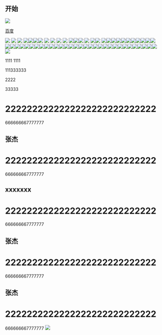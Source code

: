 ## 开始
![](https://gss2.bdstatic.com/5eR1dDebRNRTm2_p8IuM_a/her/static/indexher/container/module/search/searchlogo.dd56f38.png)

[百度](http://baidu.com)

![](https://gss2.bdstatic.com/5eR1dDebRNRTm2_p8IuM_a/her/static/indexher/container/module/search/searchlogo.dd56f38.png)
![](https://gss2.bdstatic.com/5eR1dDebRNRTm2_p8IuM_a/her/static/indexher/container/module/search/searchlogo.dd56f38.png)
![](https://gss2.bdstatic.com/5eR1dDebRNRTm2_p8IuM_a/her/static/indexher/container/module/search/searchlogo.dd56f38.png)
![](https://gss2.bdstatic.com/5eR1dDebRNRTm2_p8IuM_a/her/static/indexher/container/module/search/searchlogo.dd56f38.png)![](https://gss2.bdstatic.com/5eR1dDebRNRTm2_p8IuM_a/her/static/indexher/container/module/search/searchlogo.dd56f38.png)![](https://gss2.bdstatic.com/5eR1dDebRNRTm2_p8IuM_a/her/static/indexher/container/module/search/searchlogo.dd56f38.png)![](https://gss2.bdstatic.com/5eR1dDebRNRTm2_p8IuM_a/her/static/indexher/container/module/search/searchlogo.dd56f38.png)
![](https://gss2.bdstatic.com/5eR1dDebRNRTm2_p8IuM_a/her/static/indexher/container/module/search/searchlogo.dd56f38.png)
![](https://gss2.bdstatic.com/5eR1dDebRNRTm2_p8IuM_a/her/static/indexher/container/module/search/searchlogo.dd56f38.png)
![](https://gss2.bdstatic.com/5eR1dDebRNRTm2_p8IuM_a/her/static/indexher/container/module/search/searchlogo.dd56f38.png)
![](https://gss2.bdstatic.com/5eR1dDebRNRTm2_p8IuM_a/her/static/indexher/container/module/search/searchlogo.dd56f38.png)
![](https://gss2.bdstatic.com/5eR1dDebRNRTm2_p8IuM_a/her/static/indexher/container/module/search/searchlogo.dd56f38.png)![](https://gss2.bdstatic.com/5eR1dDebRNRTm2_p8IuM_a/her/static/indexher/container/module/search/searchlogo.dd56f38.png)![](https://gss2.bdstatic.com/5eR1dDebRNRTm2_p8IuM_a/her/static/indexher/container/module/search/searchlogo.dd56f38.png)
![](https://gss2.bdstatic.com/5eR1dDebRNRTm2_p8IuM_a/her/static/indexher/container/module/search/searchlogo.dd56f38.png)
![](https://gss2.bdstatic.com/5eR1dDebRNRTm2_p8IuM_a/her/static/indexher/container/module/search/searchlogo.dd56f38.png)![](https://gss2.bdstatic.com/5eR1dDebRNRTm2_p8IuM_a/her/static/indexher/container/module/search/searchlogo.dd56f38.png)
![](https://gss2.bdstatic.com/5eR1dDebRNRTm2_p8IuM_a/her/static/indexher/container/module/search/searchlogo.dd56f38.png)![](https://gss2.bdstatic.com/5eR1dDebRNRTm2_p8IuM_a/her/static/indexher/container/module/search/searchlogo.dd56f38.png)![](https://gss2.bdstatic.com/5eR1dDebRNRTm2_p8IuM_a/her/static/indexher/container/module/search/searchlogo.dd56f38.png)![](https://gss2.bdstatic.com/5eR1dDebRNRTm2_p8IuM_a/her/static/indexher/container/module/search/searchlogo.dd56f38.png)![](https://gss2.bdstatic.com/5eR1dDebRNRTm2_p8IuM_a/her/static/indexher/container/module/search/searchlogo.dd56f38.png)![](https://gss2.bdstatic.com/5eR1dDebRNRTm2_p8IuM_a/her/static/indexher/container/module/search/searchlogo.dd56f38.png)![](https://gss2.bdstatic.com/5eR1dDebRNRTm2_p8IuM_a/her/static/indexher/container/module/search/searchlogo.dd56f38.png)![](https://gss2.bdstatic.com/5eR1dDebRNRTm2_p8IuM_a/her/static/indexher/container/module/search/searchlogo.dd56f38.png)![](https://gss2.bdstatic.com/5eR1dDebRNRTm2_p8IuM_a/her/static/indexher/container/module/search/searchlogo.dd56f38.png)![](https://gss2.bdstatic.com/5eR1dDebRNRTm2_p8IuM_a/her/static/indexher/container/module/search/searchlogo.dd56f38.png)![](https://gss2.bdstatic.com/5eR1dDebRNRTm2_p8IuM_a/her/static/indexher/container/module/search/searchlogo.dd56f38.png)![](https://gss2.bdstatic.com/5eR1dDebRNRTm2_p8IuM_a/her/static/indexher/container/module/search/searchlogo.dd56f38.png)![](https://gss2.bdstatic.com/5eR1dDebRNRTm2_p8IuM_a/her/static/indexher/container/module/search/searchlogo.dd56f38.png)![](https://gss2.bdstatic.com/5eR1dDebRNRTm2_p8IuM_a/her/static/indexher/container/module/search/searchlogo.dd56f38.png)![](https://gss2.bdstatic.com/5eR1dDebRNRTm2_p8IuM_a/her/static/indexher/container/module/search/searchlogo.dd56f38.png)![](https://gss2.bdstatic.com/5eR1dDebRNRTm2_p8IuM_a/her/static/indexher/container/module/search/searchlogo.dd56f38.png)![](https://gss2.bdstatic.com/5eR1dDebRNRTm2_p8IuM_a/her/static/indexher/container/module/search/searchlogo.dd56f38.png)![](https://gss2.bdstatic.com/5eR1dDebRNRTm2_p8IuM_a/her/static/indexher/container/module/search/searchlogo.dd56f38.png)![](https://gss2.bdstatic.com/5eR1dDebRNRTm2_p8IuM_a/her/static/indexher/container/module/search/searchlogo.dd56f38.png)![](https://gss2.bdstatic.com/5eR1dDebRNRTm2_p8IuM_a/her/static/indexher/container/module/search/searchlogo.dd56f38.png)![](https://gss2.bdstatic.com/5eR1dDebRNRTm2_p8IuM_a/her/static/indexher/container/module/search/searchlogo.dd56f38.png)![](https://gss2.bdstatic.com/5eR1dDebRNRTm2_p8IuM_a/her/static/indexher/container/module/search/searchlogo.dd56f38.png)![](https://gss2.bdstatic.com/5eR1dDebRNRTm2_p8IuM_a/her/static/indexher/container/module/search/searchlogo.dd56f38.png)![](https://gss2.bdstatic.com/5eR1dDebRNRTm2_p8IuM_a/her/static/indexher/container/module/search/searchlogo.dd56f38.png)![](https://gss2.bdstatic.com/5eR1dDebRNRTm2_p8IuM_a/her/static/indexher/container/module/search/searchlogo.dd56f38.png)![](https://gss2.bdstatic.com/5eR1dDebRNRTm2_p8IuM_a/her/static/indexher/container/module/search/searchlogo.dd56f38.png)![](https://gss2.bdstatic.com/5eR1dDebRNRTm2_p8IuM_a/her/static/indexher/container/module/search/searchlogo.dd56f38.png)![](https://gss2.bdstatic.com/5eR1dDebRNRTm2_p8IuM_a/her/static/indexher/container/module/search/searchlogo.dd56f38.png)![](https://gss2.bdstatic.com/5eR1dDebRNRTm2_p8IuM_a/her/static/indexher/container/module/search/searchlogo.dd56f38.png)![](https://gss2.bdstatic.com/5eR1dDebRNRTm2_p8IuM_a/her/static/indexher/container/module/search/searchlogo.dd56f38.png)![](https://gss2.bdstatic.com/5eR1dDebRNRTm2_p8IuM_a/her/static/indexher/container/module/search/searchlogo.dd56f38.png)![](https://gss2.bdstatic.com/5eR1dDebRNRTm2_p8IuM_a/her/static/indexher/container/module/search/searchlogo.dd56f38.png)![](https://gss2.bdstatic.com/5eR1dDebRNRTm2_p8IuM_a/her/static/indexher/container/module/search/searchlogo.dd56f38.png)![](https://gss2.bdstatic.com/5eR1dDebRNRTm2_p8IuM_a/her/static/indexher/container/module/search/searchlogo.dd56f38.png)![](https://gss2.bdstatic.com/5eR1dDebRNRTm2_p8IuM_a/her/static/indexher/container/module/search/searchlogo.dd56f38.png)![](https://gss2.bdstatic.com/5eR1dDebRNRTm2_p8IuM_a/her/static/indexher/container/module/search/searchlogo.dd56f38.png)![](https://gss2.bdstatic.com/5eR1dDebRNRTm2_p8IuM_a/her/static/indexher/container/module/search/searchlogo.dd56f38.png)![](https://gss2.bdstatic.com/5eR1dDebRNRTm2_p8IuM_a/her/static/indexher/container/module/search/searchlogo.dd56f38.png)![](https://gss2.bdstatic.com/5eR1dDebRNRTm2_p8IuM_a/her/static/indexher/container/module/search/searchlogo.dd56f38.png)![](https://gss2.bdstatic.com/5eR1dDebRNRTm2_p8IuM_a/her/static/indexher/container/module/search/searchlogo.dd56f38.png)![](https://gss2.bdstatic.com/5eR1dDebRNRTm2_p8IuM_a/her/static/indexher/container/module/search/searchlogo.dd56f38.png)![](https://gss2.bdstatic.com/5eR1dDebRNRTm2_p8IuM_a/her/static/indexher/container/module/search/searchlogo.dd56f38.png)![](https://gss2.bdstatic.com/5eR1dDebRNRTm2_p8IuM_a/her/static/indexher/container/module/search/searchlogo.dd56f38.png)


1111
1111


111333333

2222

33333


<h1>2222222222222222222222222222</h1>

666666667777777
<h2>张杰</h2>



<h1>2222222222222222222222222222</h1>

666666667777777
<h2>xxxxxxx</h2>



<h1>2222222222222222222222222222</h1>

666666667777777
<h2>张杰</h2>



<h1>2222222222222222222222222222</h1>

666666667777777
<h2>张杰</h2>



<h1>2222222222222222222222222222</h1>

666666667777777
<img src="/images/members/guozhaodong.jpg"/>